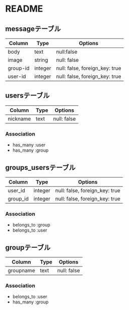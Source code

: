 # README

## messageテーブル
|Column|Type|Options|
|------|----|-------|
|body|text|null:false|
|image|string|null: false|
|group-id|integer|null: false, foreign_key: true|
|user-id|integer|null: false, foreign_key: true|

## usersテーブル
|Column|Type|Options|
|------|----|-------|
|nickname|text|null: false|
### Association
- has_many :user
- has_many :group

## groups_usersテーブル
|Column|Type|Options|
|------|----|-------|
|user_id|integer|null: false, foreign_key: true|
|group_id|integer|null: false, foreign_key: true|
### Association
- belongs_to :group
- belongs_to :user

## groupテーブル
|Column|Type|Options|
|------|----|-------|
|groupname|text|null: false|
### Association
- belongs_to :user
- has_many :group
